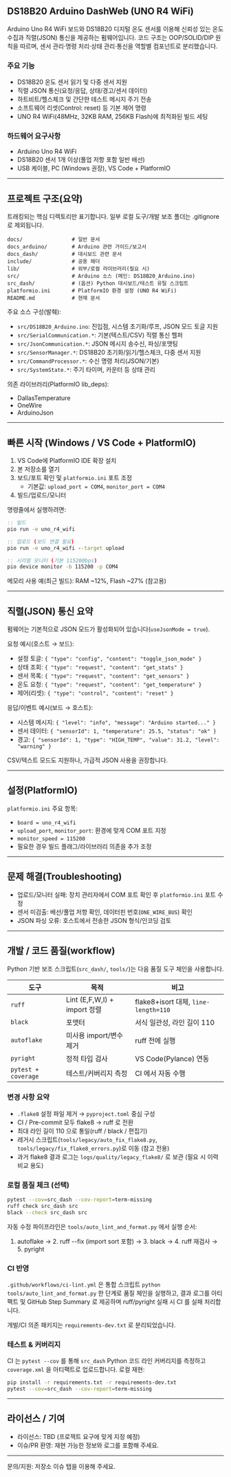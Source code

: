## DS18B20 Arduino DashWeb (UNO R4 WiFi)

Arduino Uno R4 WiFi 보드와 DS18B20 디지털 온도 센서를 이용해 신뢰성 있는 온도 수집과 직렬(JSON) 통신을 제공하는 펌웨어입니다. 코드 구조는 OOP/SOLID/DIP 원칙을 따르며, 센서 관리·명령 처리·상태 관리·통신을 역할별 컴포넌트로 분리했습니다.

### 주요 기능
- DS18B20 온도 센서 읽기 및 다중 센서 지원
- 직렬 JSON 통신(요청/응답, 상태/경고/센서 데이터)
- 하트비트/헬스체크 및 간단한 테스트 메시지 주기 전송
- 소프트웨어 리셋(Control: reset) 등 기본 제어 명령
- UNO R4 WiFi(48MHz, 32KB RAM, 256KB Flash)에 최적화된 빌드 세팅

### 하드웨어 요구사항
- Arduino Uno R4 WiFi
- DS18B20 센서 1개 이상(풀업 저항 포함 일반 배선)
- USB 케이블, PC (Windows 권장), VS Code + PlatformIO

---

## 프로젝트 구조(요약)

트래킹되는 핵심 디렉토리만 표기합니다. 일부 로컬 도구/개발 보조 폴더는 .gitignore로 제외됩니다.

```
docs/                # 일반 문서
docs_arduino/        # Arduino 관련 가이드/보고서
docs_dash/           # 대시보드 관련 문서
include/             # 공용 헤더
lib/                 # 외부/로컬 라이브러리(필요 시)
src/                 # Arduino 소스 (메인: DS18B20_Arduino.ino)
src_dash/            # (옵션) Python 대시보드/테스트 유틸 스크립트
platformio.ini       # PlatformIO 환경 설정 (UNO R4 WiFi)
README.md            # 현재 문서
```

주요 소스 구성(발췌):
- `src/DS18B20_Arduino.ino`: 진입점, 시스템 초기화/루프, JSON 모드 토글 지원
- `src/SerialCommunication.*`: 기본(텍스트/CSV) 직렬 통신 헬퍼
- `src/JsonCommunication.*`: JSON 메시지 송수신, 파싱/포맷팅
- `src/SensorManager.*`: DS18B20 초기화/읽기/헬스체크, 다중 센서 지원
- `src/CommandProcessor.*`: 수신 명령 처리(JSON/기본)
- `src/SystemState.*`: 주기 타이머, 카운터 등 상태 관리

의존 라이브러리(PlatformIO lib_deps):
- DallasTemperature
- OneWire
- ArduinoJson

---

## 빠른 시작 (Windows / VS Code + PlatformIO)

1) VS Code에 PlatformIO IDE 확장 설치
2) 본 저장소를 열기
3) 보드/포트 확인 및 `platformio.ini` 포트 조정
	- 기본값: `upload_port = COM4`, `monitor_port = COM4`
4) 빌드/업로드/모니터

명령줄에서 실행하려면:

```bat
:: 빌드
pio run -e uno_r4_wifi

:: 업로드 (보드 연결 필요)
pio run -e uno_r4_wifi --target upload

:: 시리얼 모니터 (기본 115200bps)
pio device monitor -b 115200 -p COM4
```

메모리 사용 예(최근 빌드): RAM ~12%, Flash ~27% (참고용)

---

## 직렬(JSON) 통신 요약

펌웨어는 기본적으로 JSON 모드가 활성화되어 있습니다(`useJsonMode = true`).

요청 예시(호스트 → 보드):
- 설정 토글: `{ "type": "config", "content": "toggle_json_mode" }`
- 상태 조회: `{ "type": "request", "content": "get_stats" }`
- 센서 목록: `{ "type": "request", "content": "get_sensors" }`
- 온도 요청: `{ "type": "request", "content": "get_temperature" }`
- 제어(리셋): `{ "type": "control", "content": "reset" }`

응답/이벤트 예시(보드 → 호스트):
- 시스템 메시지: `{ "level": "info", "message": "Arduino started..." }`
- 센서 데이터: `{ "sensorId": 1, "temperature": 25.5, "status": "ok" }`
- 경고: `{ "sensorId": 1, "type": "HIGH_TEMP", "value": 31.2, "level": "warning" }`

CSV/텍스트 모드도 지원하나, 가급적 JSON 사용을 권장합니다.

---

## 설정(PlatformIO)

`platformio.ini` 주요 항목:
- `board = uno_r4_wifi`
- `upload_port`, `monitor_port`: 환경에 맞게 COM 포트 지정
- `monitor_speed = 115200`
- 필요한 경우 빌드 플래그/라이브러리 의존을 추가 조정

---

## 문제 해결(Troubleshooting)
- 업로드/모니터 실패: 장치 관리자에서 COM 포트 확인 후 `platformio.ini` 포트 수정
- 센서 미검출: 배선/풀업 저항 확인, 데이터핀 번호(`ONE_WIRE_BUS`) 확인
- JSON 파싱 오류: 호스트에서 전송한 JSON 형식/인코딩 검토

---

## 개발 / 코드 품질(workflow)
Python 기반 보조 스크립트(`src_dash/`, `tools/`)는 다음 품질 도구 체인을 사용합니다.

| 도구                | 목적                         | 비고                                 |
| ------------------- | ---------------------------- | ------------------------------------ |
| `ruff`              | Lint (E,F,W,I) + import 정렬 | flake8+isort 대체, `line-length=110` |
| `black`             | 포맷터                       | 서식 일관성, 라인 길이 110           |
| `autoflake`         | 미사용 import/변수 제거      | ruff 전에 실행                       |
| `pyright`           | 정적 타입 검사               | VS Code(Pylance) 연동                |
| `pytest + coverage` | 테스트/커버리지 측정         | CI 에서 자동 수행                    |

### 변경 사항 요약
* `.flake8` 설정 파일 제거 → `pyproject.toml` 중심 구성
* CI / Pre-commit 모두 flake8 → ruff 로 전환
* 최대 라인 길이 110 으로 통일(ruff / black / 편집기)
* 레거시 스크립트(`tools/legacy/auto_fix_flake8.py`, `tools/legacy/fix_flake8_errors.py`)로 이동 (참고 전용)
* 과거 flake8 결과 로그는 `logs/quality/legacy_flake8/` 로 보관 (필요 시 이력 비교 용도)

### 로컬 품질 체크 (선택)
```bash
pytest --cov=src_dash --cov-report=term-missing
ruff check src_dash src
black --check src_dash src
```

자동 수정 파이프라인은 `tools/auto_lint_and_format.py` 에서 실행 순서:
1. autoflake → 2. ruff --fix (import sort 포함) → 3. black → 4. ruff 재검사 → 5. pyright

### CI 반영
`.github/workflows/ci-lint.yml` 은 통합 스크립트 `python tools/auto_lint_and_format.py` 한 단계로 품질 체인을 실행하고, 결과 로그를 아티팩트 및 GitHub Step Summary 로 제공하며 ruff/pyright 실패 시 CI 를 실패 처리합니다.

개발/CI 의존 패키지는 `requirements-dev.txt` 로 분리되었습니다.

### 테스트 & 커버리지
CI 는 `pytest --cov` 를 통해 `src_dash` Python 코드 라인 커버리지를 측정하고 `coverage.xml` 을 아티팩트로 업로드합니다. 로컬 재현:
```bash
pip install -r requirements.txt -r requirements-dev.txt
pytest --cov=src_dash --cov-report=term-missing
```

---

## 라이선스 / 기여
- 라이선스: TBD (프로젝트 요구에 맞게 지정 예정)
- 이슈/PR 환영: 재현 가능한 정보와 로그를 포함해 주세요.

---

문의/지원: 저장소 이슈 탭을 이용해 주세요.